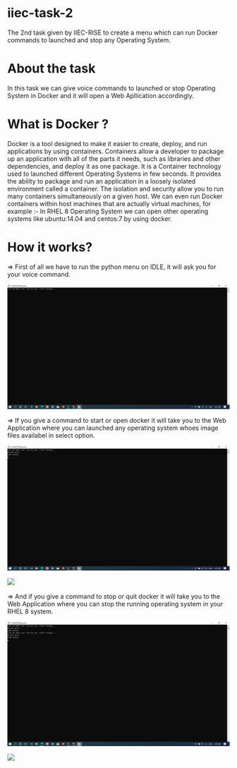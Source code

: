 # iiec-task-2
The 2nd task given by IIEC-RISE to create a menu which can run Docker commands to launched and stop any Operating System.

# About the task
In this task we can give voice commands to launched or stop Operating System in Docker and it will open a Web Apllication accordingly.  

# What is Docker ?
   Docker is a tool designed to make it easier to create, deploy, and run applications by using containers. Containers allow a developer to package up an application with all of the parts it needs, such as libraries and other dependencies, and deploy it as one package. It is a Container technology used to launched different Operating Systems in few seconds. It provides the ability to package and run an application in a loosely isolated environment called a container. The isolation and security allow you to run many containers simultaneously on a given host. We can even run Docker containers within host machines that are actually virtual machines,
    for example :- In RHEL 8 Operating System we can open other operating systems like ubuntu:14.04 and centos:7 by using docker.

# How it works?

=> First of all we have to run the python menu on IDLE, it will ask you for your voice command.

![](/Images/saying.png)

=> If you give a command to start or open docker it will take you to the Web Application where you can launched any operating system whoes image files availabel in select option.

![](/Images/start.png)

![](/Images/start_docker.png)

=> And if you give a command to stop or quit docker it will take you to the Web Application where you can stop the running operating system in your  RHEL 8 system.

![](/Images/stop.png)

![](/Images/stop_docker.png)
